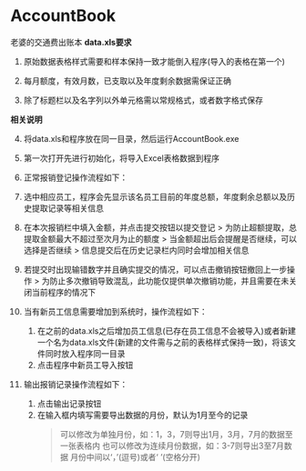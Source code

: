 # AccountBook
老婆的交通费出账本
**data.xls要求**
1. 原始数据表格样式需要和样本保持一致才能倒入程序(导入的表格在第一个)

2. 每月额度，有效月数，已支取以及年度剩余数据需保证正确

3. 除了标题栏以及名字列以外单元格需以常规格式，或者数字格式保存

  **相关说明**

4. 将data.xls和程序放在同一目录，然后运行AccountBook.exe

5. 第一次打开先进行初始化，将导入Excel表格数据到程序

6. 正常报销登记操作流程如下：
  1. 选中相应员工，程序会先显示该名员工目前的年度总额，年度剩余总额以及历史提取记录等相关信息
  2. 在本次报销栏中填入金额，并点击提交按钮以提交登记
	> 为防止超额提取，总提取金额最大不超过至次月为止的额度
	> 当金额超出后会提醒是否继续，可以选择是否继续
	> 信息提交后在历史记录栏内同时会增加相关信息
  3.  若提交时出现输错数字并且确实提交的情况，可以点击撤销按钮撤回上一步操作
	> 为防止多次撤销导致混乱，此功能仅提供单次撤销功能，并且需要在未关闭当前程序的情况下

7. 当有新员工信息需要增加到系统时，操作流程如下：
	  1. 在之前的data.xls之后增加员工信息(已存在员工信息不会被导入)或者新建一个名为data.xls文件(新建的文件需与之前的表格样式保持一致)，将该文件同时放入程序同一目录
	  2. 点击程序中新员工导入按钮

8. 输出报销记录操作流程如下：
	1. 点击输出记录按钮
	2. 在输入框内填写需要导出数据的月份，默认为1月至今的记录
		> 可以修改为单独月份，如：1，3，7则导出1月，3月，7月的数据至一张表格内
		> 也可以修改为连续月份数据，如：3-7则导出3至7月数据
		> 月份中间以‘，’(逗号)或者‘ ’(空格分开)